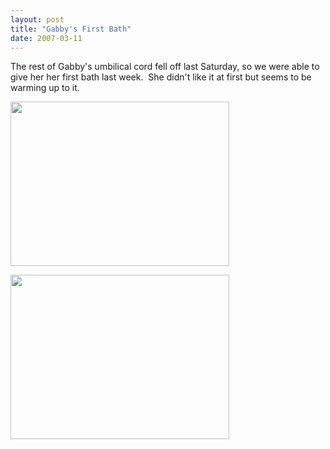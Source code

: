 ```yaml
---
layout: post
title: "Gabby's First Bath"
date: 2007-03-11
---
```


<p>The rest of Gabby's umbilical cord fell off last Saturday, so we were able to give her her first bath last week.  She didn't like it at first but seems to be warming up to it.</p>
<p><img height="263" alt="" src="/thepaladinos/assets/images/P1000335 (Custom).JPG" width="350"/></p>
<p><img height="263" alt="" src="/thepaladinos/assets/images/P1000336 (Custom).JPG" width="350"/></p>
